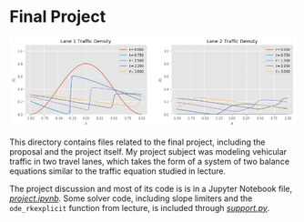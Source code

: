 # Final Project

![Plots of traffic density in two lanes](density_plots.png)

This directory contains files related to the final project, including the
proposal and the project itself. My project subject was modeling vehicular
traffic in two travel lanes, which takes the form of a system of two balance
equations similar to the traffic equation studied in lecture.

The project discussion and most of its code is is in a Jupyter Notebook file,
[_project.ipynb_](project.ipynb). Some solver code, including slope limiters and
the `ode_rkexplicit` function from lecture, is included through
[_support.py_](support.py).
